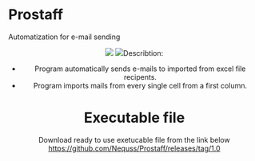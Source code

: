 # Prostaff
Automatization for e-mail sending

<center>
  <img src="https://i.imgur.com/VBRWUgY.png"/>
  <img src="https://i.imgur.com/h5gnjEs.png/>
</center>
          
# Describtion:
- Program automatically sends e-mails to imported from excel file recipents.
- Program imports mails from every single cell from a first column.

# Executable file
Download ready to use exetucable file from the link below
https://github.com/Nequss/Prostaff/releases/tag/1.0
